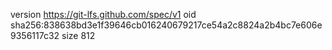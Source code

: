 version https://git-lfs.github.com/spec/v1
oid sha256:838638bd3e1f39646cb016240679217ce54a2c8824a2b4bc7e606e9356117c32
size 812
